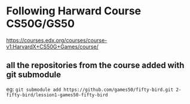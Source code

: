 # Following Harward Course CS50G/GS50

https://courses.edx.org/courses/course-v1:HarvardX+CS50G+Games/course/

## all the repositories from the course added with git submodule
eg: `git submodule add https://github.com/games50/fifty-bird.git 2-fifty-bird/lession1-games50-fifty-bird`
